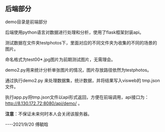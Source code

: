 ## 后端部分

demo目录是前端部分

后端使用python语言对数据进行处理和分析，使用了flask框架封装api。

测试数据在文件夹testphotos下，里面对应的不同文件夹为收集的不同的场景的图片。

命名格式为test00*.jpg图片为前期测试图片，无需理会。

demo2.py用来统计分析单张图片的情况，图片存放路径依然为testphotos。

通过执行demo2.py 来处理数据集，统计数据，并将结果写入visweb的 tmp.json文件。

执行app.py将tmp.json文件以api形式返回，方便在前端调用，api接口为：http://8.130.172.72:8080/api/demo/ 。



**注意**：不保证未来何时本人会关闭该服务器。                        



----2021/9/20 傅毓晗

